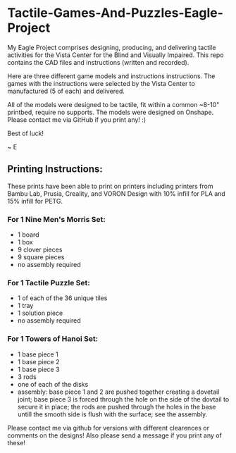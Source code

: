 # Tactile-Games-And-Puzzles-Eagle-Project
My Eagle Project comprises designing, producing, and delivering tactile activities for the Vista Center for the Blind and Visually Impaired. This repo contains the CAD files and instructions (written and recorded). 

Here are three different game models and instructions instructions. The games with the instructions were selected by the Vista Center to manufactured (5 of each) and delivered.

All of the models were designed to be tactile, fit within a common ~8-10" printbed, require no supports. The models were designed on Onshape. Please contact me via GitHub if you print any! :)

Best of luck!

~ E



## Printing Instructions:
These prints have been able to print on printers including printers from Bambu Lab, Prusia, Creality, and VORON Design with 10% infill for PLA and 15% infill for PETG. 

### For 1 Nine Men's Morris Set: 
* 1 board
* 1 box
* 9 clover pieces
* 9 square pieces
* no assembly required

### For 1 Tactile Puzzle Set:
* 1 of each of the 36 unique tiles
* 1 tray
* 1 solution piece
* no assembly required

### For 1 Towers of Hanoi Set: 
* 1 base piece 1
* 1 base piece 2
* 1 base piece 3
* 3 rods
* one of each of the disks
* assembly: base piece 1 and 2 are pushed together creating a dovetail joint; base piece 3 is forced through the hole on the side of the dovtail to secure it in place; the rods are pushed through the holes in the base untill the smooth side is flush with the surface; see the assembly.

Please contact me via github for versions with different clearences or comments on the designs! Also please send a message if you print any of these!
